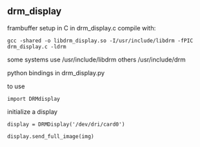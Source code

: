 ## drm_display


frambuffer setup in C in drm_display.c
compile with:
```
gcc -shared -o libdrm_display.so -I/usr/include/libdrm -fPIC drm_display.c -ldrm
```
some systems use /usr/include/libdrm 
others /usr/include/drm


python bindings in drm_display.py

to use
 
```
import DRMdisplay
```

initialize a display

```
display = DRMDisplay('/dev/dri/card0')
```


```
display.send_full_image(img)
```
